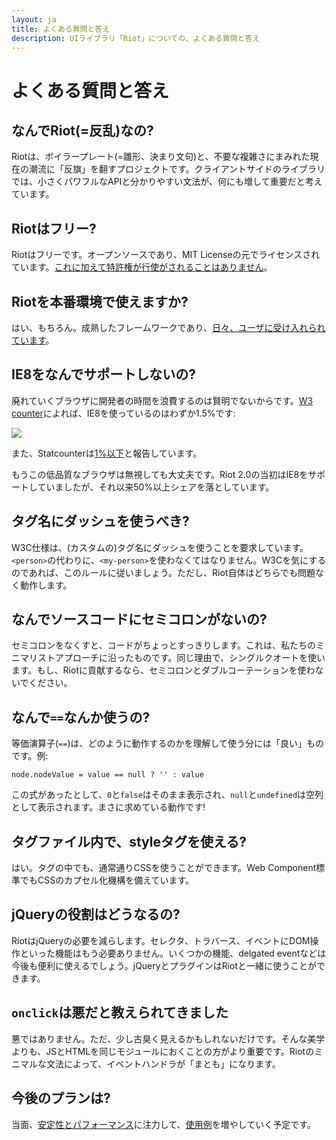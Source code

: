 ```yaml
---
layout: ja
title: よくある質問と答え
description: UIライブラリ「Riot」についての、よくある質問と答え
---
```


# よくある質問と答え

## なんでRiot(=反乱)なの?
Riotは、ボイラープレート(=雛形、決まり文句)と、不要な複雑さにまみれた現在の潮流に「反旗」を翻すプロジェクトです。クライアントサイドのライブラリでは、小さくパワフルなAPIと分かりやすい文法が、何にも増して重要だと考えています。


## Riotはフリー?
Riotはフリーです。オープンソースであり、MIT Licenseの元でライセンスされています。[これに加えて特許権が行使がされることはありません](https://github.com/facebook/react/blob/master/PATENTS)。


## Riotを本番環境で使えますか?
はい、もちろん。成熟したフレームワークであり、[日々、ユーザに受け入れられています](https://twitter.com/search?q=riotjs)。


## IE8をなんでサポートしないの?
廃れていくブラウザに開発者の時間を浪費するのは賢明でないからです。[W3 counter](http://www.w3counter.com/trends)によれば、IE8を使っているのはわずか1.5%です:

![](/img/ie8-trend.png)

また、Statcounterは[1%以下](http://gs.statcounter.com/#browser_version_partially_combined-ww-monthly-201509-201608)と報告しています。

もうこの低品質なブラウザは無視しても大丈夫です。Riot 2.0の当初はIE8をサポートしていましたが、それ以来50%以上シェアを落としています。


## タグ名にダッシュを使うべき?
W3C仕様は、(カスタムの)タグ名にダッシュを使うことを要求しています。`<person>`の代わりに、`<my-person>`を使わなくてはなりません。W3Cを気にするのであれば、このルールに従いましょう。ただし、Riot自体はどちらでも問題なく動作します。


## なんでソースコードにセミコロンがないの?
セミコロンをなくすと、コードがちょっとすっきりします。これは、私たちのミニマリストアプローチに沿ったものです。同じ理由で、シングルクオートを使います。もし、Riotに貢献するなら、セミコロンとダブルコーテーションを使わないでください。

## なんで`==`なんか使うの?
等価演算子(`==`)は、どのように動作するのかを理解して使う分には「良い」ものです。例:

`node.nodeValue = value == null ? '' : value`

この式があったとして、`0`と`false`はそのまま表示され、`null`と`undefined`は空列として表示されます。まさに求めている動作です!


## タグファイル内で、styleタグを使える?
はい。タグの中でも、通常通りCSSを使うことができます。Web Component標準でもCSSのカプセル化機構を備えています。


## jQueryの役割はどうなるの?
RiotはjQueryの必要を減らします。セレクタ、トラバース、イベントにDOM操作といった機能はもう必要ありません。いくつかの機能、delgated eventなどは今後も便利に使えるでしょう。jQueryとプラグインはRiotと一緒に使うことができます。


## `onclick`は悪だと教えられてきました
悪ではありません。ただ、少し古臭く見えるかもしれないだけです。そんな美学よりも、JSとHTMLを同じモジュールにおくことの方がより重要です。Riotのミニマルな文法によって、イベントハンドラが「まとも」になります。

## 今後のプランは?

当面、[安定性とパフォーマンス](https://github.com/riot/riot/issues)に注力して、[使用例](https://github.com/riot/examples)を増やしていく予定です。
